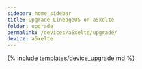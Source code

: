 ```yaml
---
sidebar: home_sidebar
title: Upgrade LineageOS on a5xelte
folder: upgrade
permalink: /devices/a5xelte/upgrade/
device: a5xelte
---
```

{% include templates/device_upgrade.md %}
